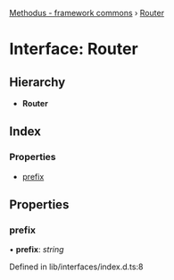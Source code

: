 [Methodus - framework commons](../globals.md) › [Router](router.md)

# Interface: Router

## Hierarchy

* **Router**

## Index

### Properties

* [prefix](router.md#prefix)

## Properties

###  prefix

• **prefix**: *string*

Defined in lib/interfaces/index.d.ts:8
